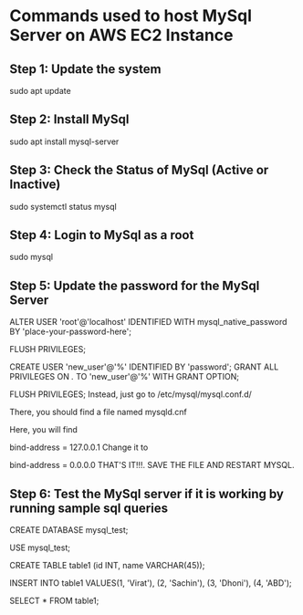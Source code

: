 # Commands used to host MySql Server on AWS EC2 Instance

## Step 1: Update the system

sudo apt update

## Step 2: Install MySql

sudo apt install mysql-server

## Step 3: Check the Status of MySql (Active or Inactive)

sudo systemctl status mysql

## Step 4: Login to MySql as a root

sudo mysql

## Step 5: Update the password for the MySql Server

ALTER USER 'root'@'localhost' IDENTIFIED WITH mysql_native_password BY 'place-your-password-here';

FLUSH PRIVILEGES;

CREATE USER 'new_user'@'%' IDENTIFIED BY 'password';
GRANT ALL PRIVILEGES ON *.* TO 'new_user'@'%' WITH GRANT OPTION;

FLUSH PRIVILEGES;
Instead, just go to /etc/mysql/mysql.conf.d/

There, you should find a file named mysqld.cnf

Here, you will find

bind-address = 127.0.0.1
Change it to

bind-address = 0.0.0.0 <OR> <Your IP>
THAT'S IT!!!. SAVE THE FILE AND RESTART MYSQL.


## Step 6: Test the MySql server if it is working by running sample sql queries

CREATE DATABASE mysql_test;

USE mysql_test;

CREATE TABLE table1 (id INT, name VARCHAR(45));

INSERT INTO table1 VALUES(1, 'Virat'), (2, 'Sachin'), (3, 'Dhoni'), (4, 'ABD');

SELECT * FROM table1;
